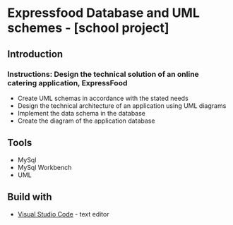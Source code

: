 # Expressfood Database and UML schemes - [school project]

## Introduction

### Instructions: Design the technical solution of an online catering application, ExpressFood
- Create UML schemas in accordance with the stated needs
- Design the technical architecture of an application using UML diagrams
- Implement the data schema in the database
- Create the diagram of the application database

## Tools
- MySql
- MySql Workbench
- UML

## Build with

* [Visual Studio Code](https://code.visualstudio.com/) - text editor
